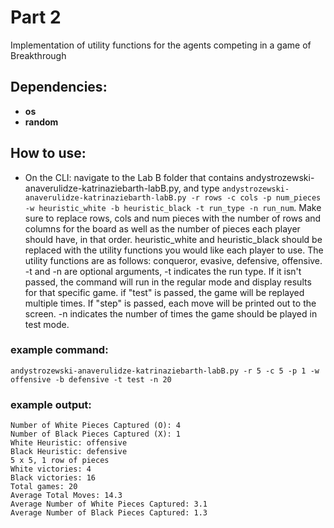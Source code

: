 # Part 2
Implementation of utility functions for the agents competing in a game of Breakthrough

## Dependencies:

* **os**
* **random**

## How to use:

* On the CLI: navigate to the Lab B folder that contains andystrozewski-anaverulidze-katrinaziebarth-labB.py, and type ```andystrozewski-anaverulidze-katrinaziebarth-labB.py -r rows -c cols -p num_pieces -w heuristic_white -b heuristic_black -t run_type -n run_num```. Make sure to replace rows, cols and num pieces with the number of rows and columns for the board as well as the number of pieces each player should have, in that order. heuristic_white and heuristic_black should be replaced with the utility functions you would like each player to use. The utility functions are as follows: conqueror, evasive, defensive, offensive.
-t and -n are optional arguments, -t indicates the run type. If it isn't passed, the command will run in the regular mode and display results for that specific game. if "test" is passed, the game will be replayed multiple times. If "step" is passed, each move will be printed out to the screen. -n indicates the number of times the game should be played in test mode.

### example command:
```andystrozewski-anaverulidze-katrinaziebarth-labB.py -r 5 -c 5 -p 1 -w offensive -b defensive -t test -n 20```

### example output:
```
Number of White Pieces Captured (O): 4
Number of Black Pieces Captured (X): 1
White Heuristic: offensive
Black Heuristic: defensive
5 x 5, 1 row of pieces
White victories: 4
Black victories: 16
Total games: 20
Average Total Moves: 14.3
Average Number of White Pieces Captured: 3.1
Average Number of Black Pieces Captured: 1.3
```
